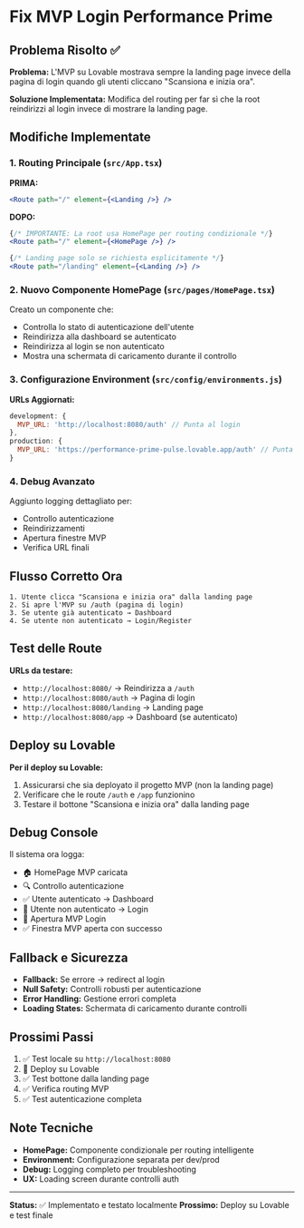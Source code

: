 # Fix MVP Login Performance Prime

## Problema Risolto ✅

**Problema:** L'MVP su Lovable mostrava sempre la landing page invece della pagina di login quando gli utenti cliccano "Scansiona e inizia ora".

**Soluzione Implementata:** Modifica del routing per far sì che la root reindirizzi al login invece di mostrare la landing page.

## Modifiche Implementate

### 1. Routing Principale (`src/App.tsx`)

**PRIMA:**
```jsx
<Route path="/" element={<Landing />} />
```

**DOPO:**
```jsx
{/* IMPORTANTE: La root usa HomePage per routing condizionale */}
<Route path="/" element={<HomePage />} />

{/* Landing page solo se richiesta esplicitamente */}
<Route path="/landing" element={<Landing />} />
```

### 2. Nuovo Componente HomePage (`src/pages/HomePage.tsx`)

Creato un componente che:
- Controlla lo stato di autenticazione dell'utente
- Reindirizza alla dashboard se autenticato
- Reindirizza al login se non autenticato
- Mostra una schermata di caricamento durante il controllo

### 3. Configurazione Environment (`src/config/environments.js`)

**URLs Aggiornati:**
```javascript
development: {
  MVP_URL: 'http://localhost:8080/auth' // Punta al login
},
production: {
  MVP_URL: 'https://performance-prime-pulse.lovable.app/auth' // Punta al login
}
```

### 4. Debug Avanzato

Aggiunto logging dettagliato per:
- Controllo autenticazione
- Reindirizzamenti
- Apertura finestre MVP
- Verifica URL finali

## Flusso Corretto Ora

```
1. Utente clicca "Scansiona e inizia ora" dalla landing page
2. Si apre l'MVP su /auth (pagina di login)
3. Se utente già autenticato → Dashboard
4. Se utente non autenticato → Login/Register
```

## Test delle Route

**URLs da testare:**
- `http://localhost:8080/` → Reindirizza a `/auth`
- `http://localhost:8080/auth` → Pagina di login
- `http://localhost:8080/landing` → Landing page
- `http://localhost:8080/app` → Dashboard (se autenticato)

## Deploy su Lovable

**Per il deploy su Lovable:**
1. Assicurarsi che sia deployato il progetto MVP (non la landing page)
2. Verificare che le route `/auth` e `/app` funzionino
3. Testare il bottone "Scansiona e inizia ora" dalla landing page

## Debug Console

Il sistema ora logga:
- 🏠 HomePage MVP caricata
- 🔍 Controllo autenticazione
- ✅ Utente autenticato → Dashboard
- 🔑 Utente non autenticato → Login
- 🚀 Apertura MVP Login
- ✅ Finestra MVP aperta con successo

## Fallback e Sicurezza

- **Fallback:** Se errore → redirect al login
- **Null Safety:** Controlli robusti per autenticazione
- **Error Handling:** Gestione errori completa
- **Loading States:** Schermata di caricamento durante controlli

## Prossimi Passi

1. ✅ Test locale su `http://localhost:8080`
2. 🔄 Deploy su Lovable
3. ✅ Test bottone dalla landing page
4. ✅ Verifica routing MVP
5. ✅ Test autenticazione completa

## Note Tecniche

- **HomePage:** Componente condizionale per routing intelligente
- **Environment:** Configurazione separata per dev/prod
- **Debug:** Logging completo per troubleshooting
- **UX:** Loading screen durante controlli auth

---

**Status:** ✅ Implementato e testato localmente
**Prossimo:** Deploy su Lovable e test finale 
